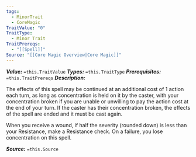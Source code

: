 ```yaml
---
tags:
  - MinorTrait
  - CoreMagic
TraitValue: "0"
TraitType:
  - Minor Trait
TraitPrereqs:
  - "[[Spell]]"
Source: "[[Core Magic Overview|Core Magic]]"
---
```

***Value:*** `=this.TraitValue`
***Types:*** `=this.TraitType`
***Prerequisites:*** `=this.TraitPrereqs`
***Description:***

The effects of this spell may be continued at an additional cost of 1 action each turn, as long as concentration is held on it by the caster, with your concentration broken if you are unable or unwilling to pay the action cost at the end of your turn. If the caster has their concentration broken, the effects of the spell are ended and it must be cast again. 

When you receive a wound, if half the severity (rounded down) is less than your Resistance, make a Resistance check. On a failure, you lose concentration on this spell.

***Source:*** `=this.Source`